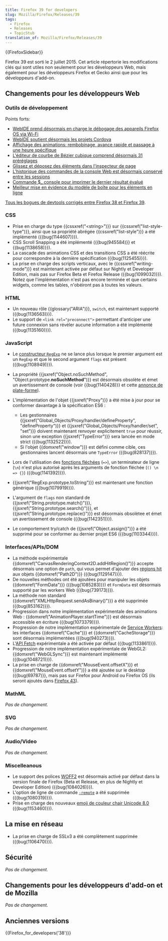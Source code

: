 ```yaml
---
title: Firefox 39 for developers
slug: Mozilla/Firefox/Releases/39
tags:
  - Firefox
  - Releases
  - TopicStub
translation_of: Mozilla/Firefox/Releases/39
---
```

{{FirefoxSidebar}}

Firefox 39 est sorti le 2 juillet 2015. Cet article répertorie les modifications clés qui sont utiles non seulement pour les développeurs Web, mais également pour les développeurs Firefox et Gecko ainsi que pour les développeurs d'add-on.

## Changements pour les développeurs Web

### Outils de développement

Points forts:

- [WebIDE prend désormais en charge le débogage des appareils Firefox OS via Wi-Fi](/fr/docs/Tools/WebIDE/Setting_up_runtimes#Connecting_over_WiFi)
- [WebIDE soutient désormais les projets Cordova](/fr/docs/Tools/WebIDE/Working_with_Cordova_apps_in_WebIDE)
- [Affichage des animations: rembobinage, avance rapide et passage à une heure spécifique](/fr/docs/Tools/Page_Inspector/How_to/Work_with_animations#Firefox_39)
- [L'éditeur de courbe de Bézier cubique comprend désormais 31 préréglages](/fr/docs/Tools/Page_Inspector/How_to/Work_with_animations#Firefox_39)
- [Glissez et déposez des éléments dans l'inspecteur de page](/fr/docs/Tools/Page_Inspector/How_to/Examine_and_edit_HTML#Drag_and_drop)
- [L'historique des commandes de la console Web est désormais conservé entre les sessions](/fr/docs/Tools/Web_Console#Command_history)
- [Commande $\_ console pour imprimer le dernier résultat évalué](/fr/docs/Tools/Web_Console#Helper_commands)
- [Meilleur mise en évidence du modèle de boîte pour les éléments en ligne](/fr/docs/Tools/Page_Inspector/How_to/Examine_and_edit_the_box_model#Firefox_39)

[Tous les bogues de devtools corrigés entre Firefox 38 et Firefox 39](https://bugzilla.mozilla.org/buglist.cgi?resolution=FIXED&classification=Client%20Software&query_based_on=devtools_resolved_week&chfieldto=2015-03-31&chfield=resolution&query_format=advanced&chfieldfrom=2015-02-22&chfieldvalue=FIXED&bug_status=RESOLVED&bug_status=VERIFIED&bug_status=CLOSED&component=Developer%20Tools&component=Developer%20Tools%3A%203D%20View&component=Developer%20Tools%3A%20Canvas%20Debugger&component=Developer%20Tools%3A%20Console&component=Developer%20Tools%3A%20Debugger&component=Developer%20Tools%3A%20Framework&component=Developer%20Tools%3A%20Graphic%20Commandline%20and%20Toolbar&component=Developer%20Tools%3A%20Inspector&component=Developer%20Tools%3A%20Memory&component=Developer%20Tools%3A%20Netmonitor&component=Developer%20Tools%3A%20Object%20Inspector&component=Developer%20Tools%3A%20Performance%20Tools%20%28Profiler%2FTimeline%29&component=Developer%20Tools%3A%20Responsive%20Mode&component=Developer%20Tools%3A%20Scratchpad&component=Developer%20Tools%3A%20Source%20Editor&component=Developer%20Tools%3A%20Storage%20Inspector&component=Developer%20Tools%3A%20Style%20Editor&component=Developer%20Tools%3A%20User%20Stories&component=Developer%20Tools%3A%20Web%20Audio%20Editor&component=Developer%20Tools%3A%20WebGL%20Shader%20Editor&component=Developer%20Tools%3A%20WebIDE&product=Firefox&known_name=devtools_resolved_week&list_id=12157026).

### CSS

- Prise en charge du type {{cssxref("&lt;string&gt;")}} sur {{cssxref("list-style-type")}}, ainsi que sa propriété abrégée {{cssxref("list-style")}} a été implémenté ({{bug(1144607)}}).
- CSS Scroll Snapping a été implémenté ({{bug(945584)}} et {{bug(1138658)}}).
- La cascade des animations CSS et des transitions CSS a été réécrite pour correspondre à la dernière spécification ({{bug(1125455)}}).
- La prise en charge des scripts verticaux, avec le {{cssxref("writing-mode")}} est maintenant activée par défaut sur Nightly et Developer Edition, mais pas sur Firefox Beta et Firefox Release ({{bug(1099032)}}). Notez que l'implémentation n'est pas encore terminée et que certains widgets, comme les tables, n'obéiront pas à toutes les valeurs.

### HTML

- Un nouveau rôle {{glossary("ARIA")}}, `switch`, est maintenant supporté ({{bug(1136563)}}).
- Le support de `<link rel="preconnect">` permettant d'anticiper une future connexion sans révéler aucune information a été implémenté ({{bug(1135160)}}).

### JavaScript

- Le [constructeur `RegExp`](/fr/docs/Web/JavaScript/Reference/Global_Objects/RegExp) ne se lance plus lorsque le premier argument est un `RegExp` et que le second argument `flags` est présent ({{bug(1108949)}}).
- La propriété {{jsxref("Object.noSuchMethod", "Object.prototype.__noSuchMethod__")}} est désormais obsolète et émet un avertissement de console (voir {{bug(1140428)}} et cette [annonce de plate-forme](https://groups.google.com/forum/#!topic/mozilla.dev.platform/0EkHgphxUo8)).
- L'implémentation de l'objet {{jsxref("Proxy")}} a été mise à jour pour se conformer davantage à la spécification ES6 :

  - Les gestionnaires {{jsxref("Global_Objects/Proxy/handler/defineProperty", "defineProperty")}} et {{jsxref("Global_Objects/Proxy/handler/set", "set")}} doivent maintenant renvoyer explicitement `true` pour réussir, sinon une exception {{jsxref("TypeError")}} sera lancée en mode strict ({{bug(1132522)}}).
  - Si l'objet {{domxref("window")}} est défini comme cible, ces gestionnaires lancent désormais une `TypeError` ({{bug(828137)}}).

- Lors de l'utilisation des [fonctions fléchées](/fr/docs/Web/JavaScript/Reference/Functions/Arrow_functions) (`=>`), un terminateur de ligne (`\n`) n'est plus autorisé après les arguments de fonction fléchée (`() \n => {}`) ({{bug(1141392)}}).
- {{jsxref("RegExp.prototype.toString")}} est maintenant une fonction générique ({{bug(1079919)}}).
- L'argument de `flags` non standard de {{jsxref("String.prototype.match()")}}, {{jsxref("String.prototype.search()")}}, et {{jsxref("String.prototype.replace()")}} est désormais obsolètee et émet un avertissement de console ({{bug(1142351)}}).
- Le comportement try/catch de {{jsxref("Object.assign()")}} a été supprimé pour se conformer au dernier projet ES6 ({{bug(1103344)}}).

### Interfaces/APIs/DOM

- La méthode expérimentale {{domxref("CanvasRenderingContext2D.addHitRegion()")}} accepte désormais une option de `path`, qui vous permet d'ajouter des [régions hit](/fr/docs/Web/API/Canvas_API/Tutorial/Hit_regions_and_accessibility#Hit_regions) aux objets {{domxref("Path2D")}} ({{bug(1129147)}}).
- De nouvelles méthodes ont été ajoutées pour manipuler les objets {{domxref("FormData")}} ({{bug(1085283)}}) et `FormData` est désormais supporté par les workers Web ({{bug(739173)}}).
- La méthode non standard {{domxref("XMLHttpRequest.sendAsBinary()")}} a été supprimée ({{bug(853162)}}).
- Progression dans notre implémentation expérimentale des animations Web : {{domxref("AnimationPlayer.startTime")}} est désormais accessible en écriture ({{bug(1073379)}}).
- Progression de notre implémentation expérimentale de [Service Workers](/fr/docs/Web/API/ServiceWorker_API): les interfaces {{domxref("Cache")}} et {{domxref("CacheStorage")}} sont désormais implémentées ({{bug(940273)}}).
- L'[API Fetch](/fr/docs/Web/API/Fetch_API) expérimentale a été activée par défaut ({{bug(1133861)}}).
- Progression de notre implémentation expérimentale de WebGL2: {{domxref("WebGLSync")}} est maintenant implémenté ({{bug(1048721)}}).
- La prise en charge de {{domxref("MouseEvent.offsetX")}} et {{domxref("MouseEvent.offsetY")}} a été ajoutée sur le desktop ({{bug(69787)}}, mais pas sur Firefox pour Android ou Firefox OS (ils seront ajoutés dans [Firefox 43](/fr/docs/Mozilla/Firefox/Releases/43)).

### MathML

_Pas de changement._

### SVG

_Pas de changement._

### Audio/Video

_Pas de changement._

### Miscelleanous

- Le support des polices [WOFF2](/fr/docs/Web/Guide/WOFF) est désormais activé par défaut dans la version finale de Firefox (Beta et Release, en plus de Nightly et Developer Edition) ({{bug(1084026)}}).
- L'option de ligne de commande [`-remote`](/fr/docs/Mozilla/Command_Line_Options#-remote_remote_command) a été supprimée ({{bug(1080319)}}).
- Prise en charge des nouveaux [emoji de couleur chair Unicode 8.0](http://www.bbc.co.uk/newsbeat/article/32220611/diverse-thumbs-up-emojis-with-different-skin-tones-finally-here) ({{bug(1153460)}}).

## La mise en réseau

- La prise en charge de SSLv3 a été complètement supprimée ({{bug(1106470)}}).

## Sécurité

_Pas de changement._

## Changements pour les développeurs d'add-on et de Mozilla

_Pas de changement._

## Anciennes versions

{{Firefox_for_developers('38')}}
